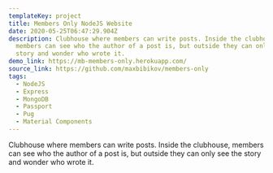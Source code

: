 ```yaml
---
templateKey: project
title: Members Only NodeJS Website
date: 2020-05-25T06:47:29.904Z
description: Clubhouse where members can write posts. Inside the clubhouse,
  members can see who the author of a post is, but outside they can only see the
  story and wonder who wrote it.
demo_link: https://mb-members-only.herokuapp.com/
source_link: https://github.com/maxbibikov/members-only
tags:
  - NodeJS
  - Express
  - MongoDB
  - Passport
  - Pug
  - Material Components
---
```

Clubhouse where members can write posts. Inside the clubhouse, members can see who the author of a post is, but outside they can only see the story and wonder who wrote it.